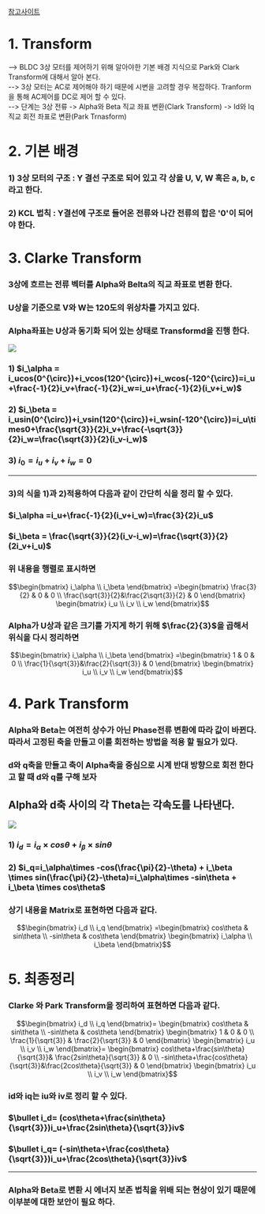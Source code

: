 <a href ="https://zin9.tistory.com/16">참고사이트</a>
# 1. Transform
--> BLDC 3상 모터를 제어하기 위해 알아야한 기본 배경 지식으로 Park와 Clark Transform에 대해서 알아 본다.  
--> 3상 모터는 AC로 제어해야 하기 때문에 시변을 고려할 경우 복잡하다. Tranform을 통해 AC제어를 DC로 제어 할 수 있다.  
--> 단계는 3상 전류 -> Alpha와 Beta 직교 좌표 변환(Clark Transform) -> Id와 Iq 직교 회전 좌표로 변환(Park Trnasform)

# 2. 기본 배경
### 1) 3상 모터의 구조 : Y 결선 구조로 되어 있고 각 상을 U, V, W 혹은 a, b, c라고 한다.
### 2) KCL 법칙 : Y결선에 구조로 들어온 전류와 나간 전류의 합은 '0'이 되어야 한다.

# 3. Clarke Transform
### 3상에 흐르는 전류 벡터를 Alpha와 Belta의 직교 좌표로 변환 한다.
### U상을 기준으로 V와 W는 120도의 위상차를 가지고 있다.  
### Alpha좌표는 U상과 동기화 되어 있는 상태로 Transformd을 진행 한다.
<img src="https://github.com/user-attachments/assets/92082801-c3d8-4632-bf23-e9c9066b46c7">  

### 1) $i_\alpha = i_ucos(0^{\circ})+i_vcos(120^{\circ})+i_wcos(-120^{\circ})=i_u+\frac{-1}{2}i_v+\frac{-1}{2}i_w=i_u+\frac{-1}{2}(i_v+i_w)$
### 2) $i_\beta = i_usin(0^{\circ})+i_vsin(120^{\circ})+i_wsin(-120^{\circ})=i_u\times0+\frac{\sqrt{3}}{2}i_v+\frac{-\sqrt{3}}{2}i_w=\frac{\sqrt{3}}{2}(i_v-i_w)$
### 3) $i_{0} = i_u+i_v+i_w=0$

---
### 3)의 식을 1)과 2)적용하여 다음과 같이 간단히 식을 정리 할 수 있다.
### $i_\alpha =i_u+\frac{-1}{2}(i_v+i_w)=\frac{3}{2}i_u$  
### $i_\beta = \frac{\sqrt{3}}{2}(i_v-i_w)=\frac{\sqrt{3}}{2}(2i_v+i_u)$  
### 위 내용을 행렬로 표시하면  

$$\begin{bmatrix}
i_\alpha \\
i_\beta
\end{bmatrix}
=\begin{bmatrix}
\frac{3}{2} & 0 & 0 \\
\frac{\sqrt{3}}{2}&\frac{2\sqrt{3}}{2}  & 0
\end{bmatrix}
\begin{bmatrix}
i_u \\
i_v \\
i_w
\end{bmatrix}$$

### Alpha가 U상과 같은 크기를 가지게 하기 위해 $\frac{2}{3}$을 곱해서 위식을 다시 정리하면  

$$\begin{bmatrix}
i_\alpha \\
i_\beta
\end{bmatrix}
=\begin{bmatrix}
1 & 0 & 0 \\
\frac{1}{\sqrt{3}}&\frac{2}{\sqrt{3}}  & 0
\end{bmatrix}
\begin{bmatrix}
i_u \\
i_v \\
i_w
\end{bmatrix}$$

# 4. Park Transform
### Alpha와 Beta는 여전히 상수가 아닌 Phase전류 변환에 따라 값이 바뀐다. 따라서 고정된 축을 만들고 이를 회전하는 방법을 적용 할 필요가 있다.
### d와 q축을 만들고 축이 Alpha축을 중심으로 시계 반대 방향으로 회전 한다고 할 때 d와 q를 구해 보자
## Alpha와 d축 사이의 각 Theta는 각속도를 나타낸다.

<img src="https://github.com/user-attachments/assets/eed56246-489b-46c7-8372-3983f8a14962">

### 1) $i_d=i_\alpha\times cos\theta + i_\beta \times sin\theta$
### 2) $i_q=i_\alpha\times -cos(\frac{\pi}{2}-\theta) + i_\beta \times sin(\frac{\pi}{2}-\theta)=i_\alpha\times -sin\theta + i_\beta \times cos\theta$

### 상기 내용을 Matrix로 표현하면 다음과 같다.  

$$\begin{bmatrix}
i_d \\
i_q
\end{bmatrix}
=\begin{bmatrix}
cos\theta & sin\theta \\
-sin\theta & cos\theta 
\end{bmatrix}
\begin{bmatrix}
i_\alpha \\
i_\beta
\end{bmatrix}$$

# 5. 최종정리
### Clarke 와 Park Transform을 정리하여 표현하면 다음과 같다.  

$$\begin{bmatrix}
i_d \\
i_q
\end{bmatrix}=
\begin{bmatrix}
cos\theta & sin\theta \\
-sin\theta & cos\theta 
\end{bmatrix}
\begin{bmatrix}
1 & 0 & 0 \\
\frac{1}{\sqrt{3}} & \frac{2}{\sqrt{3}} & 0
\end{bmatrix}
\begin{bmatrix}
i_u \\
i_v \\
i_w
\end{bmatrix}=
\begin{bmatrix}
 cos\theta+\frac{sin\theta}{\sqrt{3}}& \frac{2sin\theta}{\sqrt{3}} & 0 \\
 -sin\theta+\frac{cos\theta}{\sqrt{3}}&\frac{2cos\theta}{\sqrt{3}}  & 0 
\end{bmatrix}
\begin{bmatrix}
i_u \\
i_v \\
i_w
\end{bmatrix}$$
### id와 iq는 iu와 iv로 정리 할 수 있다.
### $\bullet i_d= (cos\theta+\frac{sin\theta}{\sqrt{3}})i_u+\frac{2sin\theta}{\sqrt{3}}iv$
### $\bullet i_q= (-sin\theta+\frac{cos\theta}{\sqrt{3}})i_u+\frac{2cos\theta}{\sqrt{3}}iv$
----
### Alpha와 Beta로 변환 시 에너지 보존 법칙을 위배 되는 현상이 있기 때문에 이부분에 대한 보안이 필요 하다.
